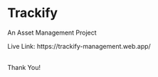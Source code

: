 <h1>Trackify</h1>
<p>An Asset Management Project</p>
Live Link: https://trackify-management.web.app/
<br></br>

Thank You!
